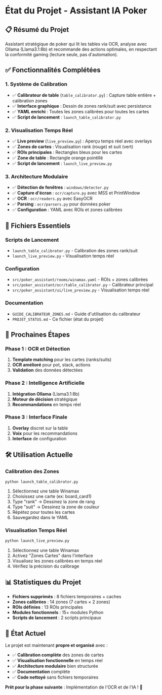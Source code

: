 # État du Projet - Assistant IA Poker

## 📋 **Résumé du Projet**

Assistant stratégique de poker qui lit les tables via OCR, analyse avec Ollama (Llama3.1:8b) et recommande des actions optimales, en respectant la conformité gaming (lecture seule, pas d'automation).

## ✅ **Fonctionnalités Complétées**

### **1. Système de Calibration**
- ✅ **Calibrateur de table** (`table_calibrator.py`) : Capture table entière + calibration zones
- ✅ **Interface graphique** : Dessin de zones rank/suit avec persistance
- ✅ **YAML enrichi** : Toutes les zones calibrées pour toutes les cartes
- ✅ **Script de lancement** : `launch_table_calibrator.py`

### **2. Visualisation Temps Réel**
- ✅ **Live preview** (`live_preview.py`) : Aperçu temps réel avec overlays
- ✅ **Zones de cartes** : Visualisation rank (rouge) et suit (vert)
- ✅ **ROIs principales** : Rectangles bleus pour les cartes
- ✅ **Zone de table** : Rectangle orange pointillé
- ✅ **Script de lancement** : `launch_live_preview.py`

### **3. Architecture Modulaire**
- ✅ **Détection de fenêtres** : `windows/detector.py`
- ✅ **Capture d'écran** : `ocr/capture.py` avec MSS et PrintWindow
- ✅ **OCR** : `ocr/readers.py` avec EasyOCR
- ✅ **Parsing** : `ocr/parsers.py` pour données poker
- ✅ **Configuration** : YAML avec ROIs et zones calibrées

## 🎯 **Fichiers Essentiels**

### **Scripts de Lancement**
- `launch_table_calibrator.py` - Calibration des zones rank/suit
- `launch_live_preview.py` - Visualisation temps réel

### **Configuration**
- `src/poker_assistant/rooms/winamax.yaml` - ROIs + zones calibrées
- `src/poker_assistant/ocr/table_calibrator.py` - Calibrateur principal
- `src/poker_assistant/ui/live_preview.py` - Visualisation temps réel

### **Documentation**
- `GUIDE_CALIBRATEUR_ZONES.md` - Guide d'utilisation du calibrateur
- `PROJET_STATUS.md` - Ce fichier (état du projet)

## 🚀 **Prochaines Étapes**

### **Phase 1 : OCR et Détection**
1. **Template matching** pour les cartes (ranks/suits)
2. **OCR amélioré** pour pot, stack, actions
3. **Validation** des données détectées

### **Phase 2 : Intelligence Artificielle**
1. **Intégration Ollama** (Llama3.1:8b)
2. **Moteur de décision** stratégique
3. **Recommandations** en temps réel

### **Phase 3 : Interface Finale**
1. **Overlay** discret sur la table
2. **Voix** pour les recommandations
3. **Interface** de configuration

## 🛠️ **Utilisation Actuelle**

### **Calibration des Zones**
```bash
python launch_table_calibrator.py
```
1. Sélectionnez une table Winamax
2. Choisissez une carte (ex: board_card1)
3. Type "rank" → Dessinez la zone de rang
4. Type "suit" → Dessinez la zone de couleur
5. Répétez pour toutes les cartes
6. Sauvegardez dans le YAML

### **Visualisation Temps Réel**
```bash
python launch_live_preview.py
```
1. Sélectionnez une table Winamax
2. Activez "Zones Cartes" dans l'interface
3. Visualisez les zones calibrées en temps réel
4. Vérifiez la précision du calibrage

## 📊 **Statistiques du Projet**

- **Fichiers supprimés** : 8 fichiers temporaires + caches
- **Zones calibrées** : 14 zones (7 cartes × 2 zones)
- **ROIs définies** : 13 ROIs principales
- **Modules fonctionnels** : 15+ modules Python
- **Scripts de lancement** : 2 scripts principaux

## 🎉 **État Actuel**

Le projet est maintenant **propre et organisé** avec :
- ✅ **Calibration complète** des zones de cartes
- ✅ **Visualisation fonctionnelle** en temps réel
- ✅ **Architecture modulaire** bien structurée
- ✅ **Documentation** complète
- ✅ **Code nettoyé** sans fichiers temporaires

**Prêt pour la phase suivante** : Implémentation de l'OCR et de l'IA ! 🚀
